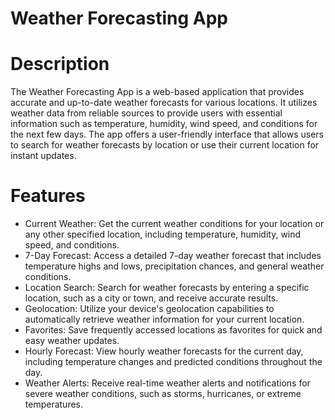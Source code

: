 # Weather Forecasting App
# Description
The Weather Forecasting App is a web-based application that provides accurate and up-to-date weather forecasts for various locations. It utilizes weather data from reliable sources to provide users with essential information such as temperature, humidity, wind speed, and conditions for the next few days. The app offers a user-friendly interface that allows users to search for weather forecasts by location or use their current location for instant updates.

# Features
* Current Weather: Get the current weather conditions for your location or any other specified location, including temperature, humidity, wind speed, and conditions.
* 7-Day Forecast: Access a detailed 7-day weather forecast that includes temperature highs and lows, precipitation chances, and general weather conditions.
* Location Search: Search for weather forecasts by entering a specific location, such as a city or town, and receive accurate results.
* Geolocation: Utilize your device's geolocation capabilities to automatically retrieve weather information for your current location.
* Favorites: Save frequently accessed locations as favorites for quick and easy weather updates.
* Hourly Forecast: View hourly weather forecasts for the current day, including temperature changes and predicted conditions throughout the day.
* Weather Alerts: Receive real-time weather alerts and notifications for severe weather conditions, such as storms, hurricanes, or extreme temperatures.


